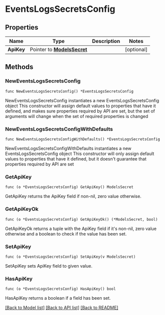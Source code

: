 # EventsLogsSecretsConfig

## Properties

Name | Type | Description | Notes
------------ | ------------- | ------------- | -------------
**ApiKey** | Pointer to [**ModelsSecret**](ModelsSecret.md) |  | [optional] 

## Methods

### NewEventsLogsSecretsConfig

`func NewEventsLogsSecretsConfig() *EventsLogsSecretsConfig`

NewEventsLogsSecretsConfig instantiates a new EventsLogsSecretsConfig object
This constructor will assign default values to properties that have it defined,
and makes sure properties required by API are set, but the set of arguments
will change when the set of required properties is changed

### NewEventsLogsSecretsConfigWithDefaults

`func NewEventsLogsSecretsConfigWithDefaults() *EventsLogsSecretsConfig`

NewEventsLogsSecretsConfigWithDefaults instantiates a new EventsLogsSecretsConfig object
This constructor will only assign default values to properties that have it defined,
but it doesn't guarantee that properties required by API are set

### GetApiKey

`func (o *EventsLogsSecretsConfig) GetApiKey() ModelsSecret`

GetApiKey returns the ApiKey field if non-nil, zero value otherwise.

### GetApiKeyOk

`func (o *EventsLogsSecretsConfig) GetApiKeyOk() (*ModelsSecret, bool)`

GetApiKeyOk returns a tuple with the ApiKey field if it's non-nil, zero value otherwise
and a boolean to check if the value has been set.

### SetApiKey

`func (o *EventsLogsSecretsConfig) SetApiKey(v ModelsSecret)`

SetApiKey sets ApiKey field to given value.

### HasApiKey

`func (o *EventsLogsSecretsConfig) HasApiKey() bool`

HasApiKey returns a boolean if a field has been set.


[[Back to Model list]](../README.md#documentation-for-models) [[Back to API list]](../README.md#documentation-for-api-endpoints) [[Back to README]](../README.md)


